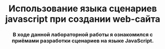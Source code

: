 <h1 align="center">Использование языка сценариев javascript при создании web-сайта</h1>
<h3 align="center">В ходе данной лабораторной работы я ознакомился с приёмами разработки сценариев на языке JavaScript.
</h3>